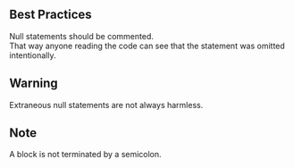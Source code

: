 ## Best Practices
Null statements should be commented.<br>
That way anyone reading the code can see that the statement was omitted intentionally.

## Warning
Extraneous null statements are not always harmless.

## Note
A block is not terminated by a semicolon.
